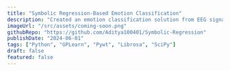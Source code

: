 ```yaml
---
title: "Symbolic Regression-Based Emotion Classification"
description: "Created an emotion classification solution from EEG signals using Symbolic Regression, utilizing features from Discrete Wavelet Transform-derived frequency bands, achieving 84.39% accuracy."
imageUrl: "/src/assets/coming-soon.png"
githubRepo: "https://github.com/Aditya100401/Symbolic-Regression"
publishDate: "2024-06-01"
tags: ["Python", "GPLearn", "Pywt", "Librosa", "SciPy"]
draft: false
featured: false
---
```

